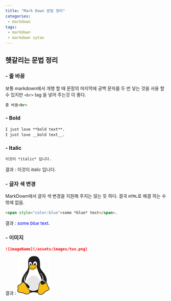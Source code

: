 ```yaml
---
title: "Mark Down 문법 정리"
categories:
 - markdown
tags:
 - markdown
 - markdown sytax
---
```


## 헷갈리는 문법 정리

### - **줄 바꿈**
보통 markdown에서 개행 할 때 문장의 마지막에 공백 문자를 두 번 넣는 것을 사용 할 수 있지만 `<br>` tag 을 넣어 주는것 이 좋다.
```markdown
줄 바꿈<br>
```
### - **Bold**
```md
I just love **bold text**.
I just love __bold text__.

```

### - **Italic**
```md
이것이 *italic* 입니다.
```
결과 : 이것이 *italic* 입니다.

### - **글자 색 변경**
MarkDown에서 글자 색 변경을 지원해 주지는 않는 듯 하다. 결국 `HTML`로 해결 하는 수 밖에 없음.
```md
<span style="color:blue">some *blue* text</span>.
```
결과 : <span style="color:blue">some *blue* text</span>.

### - **이미지**
```md
![imageName](/assets/images/tux.png)
```
결과 : ![imageName](/assets/images/tux.png)
